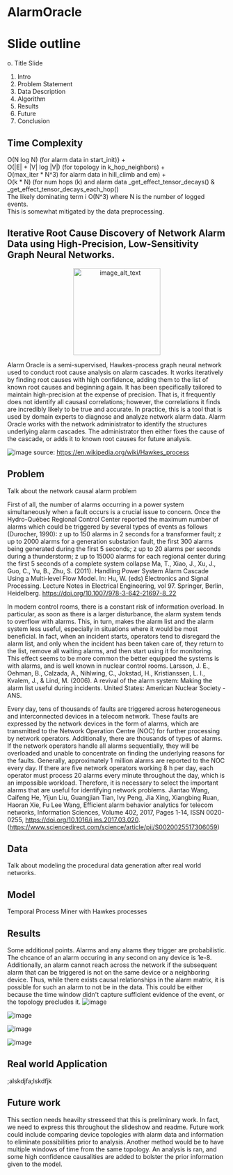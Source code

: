 # AlarmOracle

# Slide outline
o. Title Slide
1. Intro
2. Problem Statement
3. Data Description
4. Algorithm
5. Results
6. Future
7. Conclusion
## Time Complexity  
O(N log N) (for alarm data in start_init)} +   
O(|E| + |V| log |V|) (for topology in k_hop_neighbors) +   
O(max_iter * N^3) for alarm data in hill_climb and em) +   
O(k * N) (for num hops (k)  and alarm data _get_effect_tensor_decays() & _get_effect_tensor_decays_each_hop()  
The likely dominating term i O(N^3) where N is the number of logged events.  
This is somewhat mitigated by the data preprocessing.  

## Iterative Root Cause Discovery of Network Alarm Data using High-Precision, Low-Sensitivity Graph Neural Networks.
<!-- Centered and resized image -->
<div align="center">
  <img src="https://github.com/Luke-J-Miller/AlarmOracle/assets/111100132/a7aa422a-fcaa-43c0-a0ed-92429f80c885" alt="image_alt_text" width="200" height="200"/>
</div>


Alarm Oracle is a semi-supervised, Hawkes-process graph neural network used to conduct root cause analysis on alarm cascades.  It works iteratively by finding root causes with high confidence, adding them to the list of known root causes and beginning again. It has been specifically tailored to maintain high-precision at the expense of precision.  That is, it frequently does not identify all causasl correlations; however, the correlations it finds are incredibly likely to be true and accurate.  In practice, this is a tool that is used by domain experts to diagnose and analyze network alarm data.  Alarm Oracle works with the network administrator to identify the structures underlying alarm cascades.  The administrator then either fixes the cause of the cascade, or adds it to known root causes for future analysis.


![image](https://github.com/Luke-J-Miller/AlarmOracle/assets/111100132/7ed3b2e1-3c86-46bb-a037-77d385cb7a60)
source: https://en.wikipedia.org/wiki/Hawkes_process

## Problem
Talk about the network causal alarm problem

First of all, the number of alarms occurring in a power system simultaneously when
a fault occurs is a crucial issue to concern. Once the Hydro-Québec Regional Control
Center reported the maximum number of alarms which could be triggered by several
types of events as follows (Durocher, 1990):
z up to 150 alarms in 2 seconds for a transformer fault;
z up to 2000 alarms for a generation substation fault, the first 300 alarms being
generated during the first 5 seconds;
z up to 20 alarms per seconds during a thunderstorm;
z up to 15000 alarms for each regional center during the first 5 seconds of a complete system collapse
Ma, T., Xiao, J., Xu, J., Guo, C., Yu, B., Zhu, S. (2011). Handling Power System Alarm Cascade Using a Multi-level Flow Model. In: Hu, W. (eds) Electronics and Signal Processing. Lecture Notes in Electrical Engineering, vol 97. Springer, Berlin, Heidelberg. https://doi.org/10.1007/978-3-642-21697-8_22



In modern control rooms, there is a constant risk of
information overload. In particular, as soon as there is a
larger disturbance, the alarm system tends to overflow
with alarms. This, in turn, makes the alarm list and the
alarm system less useful, especially in situations where it
would be most beneficial. In fact, when an incident starts,
operators tend to disregard the alarm list, and only when
the incident has been taken care of, they return to the list,
remove all waiting alarms, and then start using it for
monitoring. This effect seems to be more common the
better equipped the systems is with alarms, and is well
known in nuclear control rooms.
Larsson, J. E., Oehman, B., Calzada, A., Nihlwing, C., Jokstad, H., Kristianssen, L. I., Kvalem, J., & Lind, M. (2006). A revival of the alarm system: Making the alarm list useful during incidents. United States: American Nuclear Society - ANS.




Every day, tens of thousands of faults are triggered across heterogeneous and interconnected devices in a telecom network. These faults are expressed by the network devices in the form of alarms, which are transmitted to the Network Operation Centre (NOC) for further processing by network operators. Additionally, there are thousands of types of alarms. If the network operators handle all alarms sequentially, they will be overloaded and unable to concentrate on finding the underlying reasons for the faults. Generally, approximately 1 million alarms are reported to the NOC every day. If there are five network operators working 8 h per day, each operator must process 20 alarms every minute throughout the day, which is an impossible workload. Therefore, it is necessary to select the important alarms that are useful for identifying network problems.
Jiantao Wang, Caifeng He, Yijun Liu, Guangjian Tian, Ivy Peng, Jia Xing, Xiangbing Ruan, Haoran Xie, Fu Lee Wang,
Efficient alarm behavior analytics for telecom networks,
Information Sciences,
Volume 402,
2017,
Pages 1-14,
ISSN 0020-0255,
https://doi.org/10.1016/j.ins.2017.03.020.
(https://www.sciencedirect.com/science/article/pii/S0020025517306059)


## Data
Talk about modeling the procedural data generation after real world networks.

## Model
Temporal Process Miner with Hawkes processes

## Results
Some additional points.  Alarms and any alrams they trigger are probabilistic.  The chcance of an alarm occuring in any second on any device is 1e-8.  Additionally, an alarm cannot reach across the network if the subsequent alarm that can be triggered is not on the same device or a neighboring device.  Thus, while there exists causal relationships in the alarm matrix, it is possible for such an alarm to not be in the data.  This could be either because the time window didn't capture sufficient evidence of the event, or the topology precludes it.
![image](https://github.com/Luke-J-Miller/AlarmOracle/assets/111100132/736cf6ab-cfbf-4977-9012-7a3ffd3874f1)

![image](https://github.com/Luke-J-Miller/AlarmOracle/assets/111100132/99259274-4555-4ca1-82a7-9acf2e857f42)

![image](https://github.com/Luke-J-Miller/AlarmOracle/assets/111100132/a2a13437-6995-4bb1-a4d4-ac953e1f1a9c)

![image](https://github.com/Luke-J-Miller/AlarmOracle/assets/111100132/497e32fa-b4e2-4798-8ea4-333a6ed689c2)




## Real world Application
;alskdjfa;lskdfjk

## Future work
This section needs heavilty stresseed that this is preliminary work.  In fact, we need to express this throughout the slideshow and readme.  Future work could include comparing device topologies with alarm data and information to eliminate possibilities prior to analysis.  Another method would be to have multiple windows of time from the same topology.  An analysis is ran, and some high confidence causalities are added to bolster the prior information given to the model.
